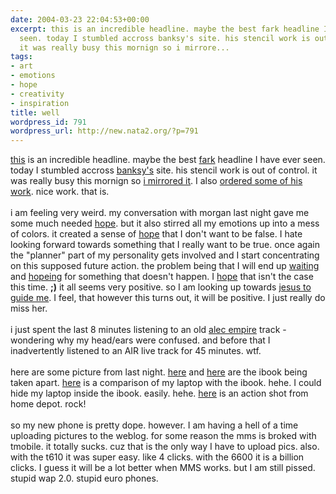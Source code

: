 ```yaml
---
date: 2004-03-23 22:04:53+00:00
excerpt: this is an incredible headline. maybe the best fark headline I have ever
  seen. today I stumbled accross banksy's site. his stencil work is out of control.
  it was really busy this mornign so i mirrore...
tags:
- art
- emotions
- hope
- creativity
- inspiration
title: well
wordpress_id: 791
wordpress_url: http://new.nata2.org/?p=791
---
```


<a href="http://forums.fark.com/cgi/fark/comments.pl?IDLink=884042">this</a> is an incredible headline. maybe the best <a href="http://www.fark.com">fark</a> headline I have ever seen. today I stumbled accross <a href="http://www.banksy.co.uk/">banksy's</a> site. his stencil work is out of control. it was really busy this mornign so <a href="http://dopeman.org/mirrors/www.banksy.co.uk">i mirrored it</a>. I also <a href="http://www.picturesofwalls.com/banksy">ordered some of his work</a>. nice work. that is. <br/><br/>i am feeling very weird. my conversation with morgan last night gave me some much needed <a href="http://www.ambernet.kiev.ua/~dolinsky/anton/hope.jpg">hope</a>. but it also stirred all my emotions up into a mess of colors. it created a sense of <a href="http://www.sanctuaryproductions.bigstep.com/hope.jpg">hope</a> that I don't want to be false. I hate looking forward towards something that I really want to be true. once again the "planner" part of my personality gets involved and I start concentrating on this supposed future action. the problem being that I will end up  <a href="http://www.secretarmies.com/images/waiting.jpg">waiting</a> and <a href="http://www.rpi.edu/~nanr/nanr1.GIF">hopeing</a> for something that doesn't happen. I <a href="http://leitl.org/sylvia/hope.jpg">hope</a> that isn't the case  this time. <b>;)</b> it all seems very positive. so I am looking up towards <a href="http://www.cyberhymnal.org/img/h/a/harkness_r.jpg">jesus to guide me</a>. I feel, that however this turns out, it will be positive. I just really do miss her. <br/><br/>i just spent the last 8 minutes listening to an old <a href="http://www.digitalhardcore.com/news.asp">alec empire</a> track - wondering why my head/ears were confused. and before that I inadvertently listened to an AIR live track for 45 minutes. wtf. <br/><br/>here are some picture from last night. <a href="https://web.archive.org/web/20030814003134/http://www.nata2.info//?path=pictures%2Fmisc%2Fphone_camera%2Fnokia_6600&img=Img%28056%29.jpg">here</a> and <a href="https://web.archive.org/web/20030814003134/http://www.nata2.info//?path=pictures%2Fmisc%2Fphone_camera%2Fnokia_6600&img=Img%28057%29.jpg">here</a> are the ibook being taken apart. <a href="https://web.archive.org/web/20030814003134/http://www.nata2.info//?path=pictures%2Fmisc%2Fphone_camera%2Fnokia_6600&img=Img%28055%29.jpg">here</a> is a comparison of my laptop with the ibook. hehe. I could hide my laptop inside the ibook. easily. hehe. <a href="https://web.archive.org/web/20030814003134/http://www.nata2.info//?path=pictures%2Fmisc%2Fphone_camera%2Fnokia_6600&img=Img%28060%29.jpg">here</a> is an action shot from home depot. rock!<br/><br/>so my new phone is pretty dope. however. I am having a hell of a time uploading pictures to the weblog. for some reason the mms is broked with tmobile. it totally sucks. cuz that is the only way I have to upload  pics. also. with the t610 it was super easy. like 4 clicks. with the  6600 it is a billion clicks. I guess it will be a lot better when MMS works. but I am still pissed. stupid wap 2.0. stupid euro phones.